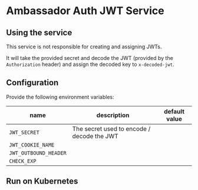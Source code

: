 # Ambassador Auth JWT Service

## Using the service

This service is not responsible for creating and assigning JWTs.

It will take the provided secret and decode the JWT (provided by the `Authorization` header) and assign the decoded key to `x-decoded-jwt`.

## Configuration

Provide the following environment variables:

| name | description | default value |
|------|-------------|---------------|
| `JWT_SECRET` | The secret used to encode / decode the JWT | |
| `JWT_COOKIE_NAME` | | |
| `JWT_OUTBOUND_HEADER` | | |
| `CHECK_EXP` | | |

## Run on Kubernetes
